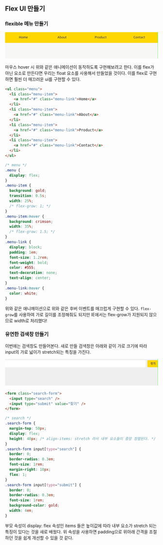 ﻿## Flex UI 만들기

### flexible 메뉴 만들기

![](../../img/220509-1.gif)

마우스 hover 시 위와 같은 애니메이션이 동작하도록 구현해보려고 한다.
이를 flex가 아닌 요소로 만든다면 우리는 float 요소를 사용해서 만들었을 것이다.
이를 flex로 구현하면 훨씬 더 매끄러운 ui를 구현할 수 있다.

```html
<ul class="menu">
  <li class="menu-item">
    <a href="#" class="menu-link">Home</a>
  </li>
  <li class="menu-item">
    <a href="#" class="menu-link">About</a>
  </li>
  <li class="menu-item">
    <a href="#" class="menu-link">Product</a>
  </li>
  <li class="menu-item">
    <a href="#" class="menu-link">Contact</a>
  </li>
</ul>
```

```css
/* menu */
.menu {
  display: flex;
}
.menu-item {
  background: gold;
  transition: 0.5s;
  width: 25%;
  /* flex-grow: 1; */
}
.menu-item:hover {
  background: crimson;
  width: 35%;
  /* flex-grow: 1.5; */
}
.menu-link {
  display: block;
  padding: 1em;
  font-size: 1.2rem;
  font-weight: bold;
  color: #555;
  text-decoration: none;
  text-align: center;
}
.menu-link:hover {
  color: white;
}
```

위와 같은 애니메이션으로 위와 같은 후버 이벤트를 매끄럽게 구현할 수 있다.
`flex-grow`를 사용하여 가로 길이를 조정해줘도 되지만 IE에서는 flex-grow가 지원되지 않으므로 width로 처리했다!

### 유연한 검색창 만들기

이번에는 검색창도 만들어본다.
새로 만들 검색창은 아래와 같이 가로 크기에 따라 input의 가로 넓이가 stretch되는 특징을 가진다.

![](../../img/220510-1.gif)

```html
<form class="search-form">
  <input type="search" />
  <input type="submit" value="찾기" />
</form>
```

```css
/* search */
.search-form {
  margin-top: 50px;
  display: flex;
  height: 40px; /* align-items: stretch 라서 내부 요소들이 중앙 정렬된다. */
}
.search-form input[type="search"] {
  border: 0;
  border-radius: 0.3em;
  font-size: 1rem;
  margin-right: 10px;
  flex: 1;
}
.search-form input[type="submit"] {
  border: 0;
  border-radius: 0.3em;
  font-size: 1rem;
  background-color: gold;
  width: 4em;
}
```

부모 속성이 display: flex 속성인 items 들은 높이값에 따라 내부 요소가 stretch 되는 특징이 있다는 것을 새로 배웠다. 위 속성을 사용하면 padding으로 위아래 간격을 조절하던 것을 쉽게 개선할 수 있을 것 같다.
